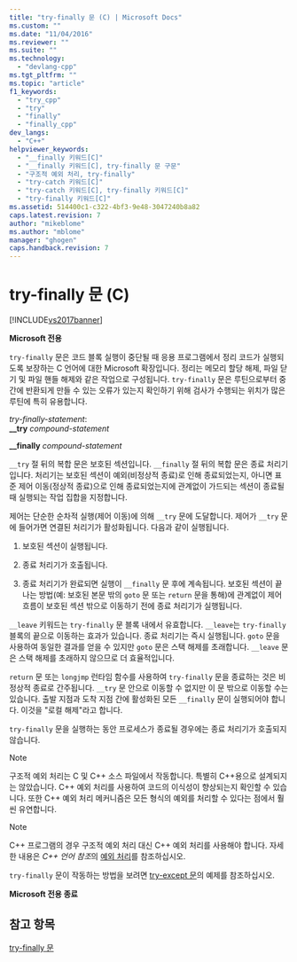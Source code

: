 ```yaml
---
title: "try-finally 문 (C) | Microsoft Docs"
ms.custom: ""
ms.date: "11/04/2016"
ms.reviewer: ""
ms.suite: ""
ms.technology: 
  - "devlang-cpp"
ms.tgt_pltfrm: ""
ms.topic: "article"
f1_keywords: 
  - "try_cpp"
  - "try"
  - "finally"
  - "finally_cpp"
dev_langs: 
  - "C++"
helpviewer_keywords: 
  - "__finally 키워드[C]"
  - "__finally 키워드[C], try-finally 문 구문"
  - "구조적 예외 처리, try-finally"
  - "try-catch 키워드[C]"
  - "try-catch 키워드[C], try-finally 키워드[C]"
  - "try-finally 키워드[C]"
ms.assetid: 514400c1-c322-4bf3-9e48-3047240b8a82
caps.latest.revision: 7
author: "mikeblome"
ms.author: "mblome"
manager: "ghogen"
caps.handback.revision: 7
---
```

# try-finally 문 (C)
[!INCLUDE[vs2017banner](../assembler/inline/includes/vs2017banner.md)]

**Microsoft 전용**  
  
 `try-finally` 문은 코드 블록 실행이 중단될 때 응용 프로그램에서 정리 코드가 실행되도록 보장하는 C 언어에 대한 Microsoft 확장입니다.  정리는 메모리 할당 해제, 파일 닫기 및 파일 핸들 해제와 같은 작업으로 구성됩니다.  `try-finally` 문은 루틴으로부터 중간에 반환되게 만들 수 있는 오류가 있는지 확인하기 위해 검사가 수행되는 위치가 많은 루틴에 특히 유용합니다.  
  
 *try\-finally\-statement*:  
 **\_\_try**  *compound\-statement*  
  
 **\_\_finally**  *compound\-statement*  
  
 `__try` 절 뒤의 복합 문은 보호된 섹션입니다.  `__finally` 절 뒤의 복합 문은 종료 처리기입니다.  처리기는 보호된 섹션이 예외\(비정상적 종료\)로 인해 종료되었는지, 아니면 표준 제어 이동\(정상적 종료\)으로 인해 종료되었는지에 관계없이 가드되는 섹션이 종료될 때 실행되는 작업 집합을 지정합니다.  
  
 제어는 단순한 순차적 실행\(제어 이동\)에 의해 `__try` 문에 도달합니다.  제어가 `__try` 문에 들어가면 연결된 처리기가 활성화됩니다.  다음과 같이 실행됩니다.  
  
1.  보호된 섹션이 실행됩니다.  
  
2.  종료 처리기가 호출됩니다.  
  
3.  종료 처리기가 완료되면 실행이 `__finally` 문 후에 계속됩니다.  보호된 섹션이 끝나는 방법\(예: 보호된 본문 밖의 `goto` 문 또는 `return` 문을 통해\)에 관계없이 제어 흐름이 보호된 섹션 밖으로 이동하기 전에 종료 처리기가 실행됩니다.  
  
 `__leave` 키워드는 `try-finally` 문 블록 내에서 유효합니다.  `__leave`는 `try-finally` 블록의 끝으로 이동하는 효과가 있습니다.  종료 처리기는 즉시 실행됩니다.  `goto` 문을 사용하여 동일한 결과를 얻을 수 있지만 `goto` 문은 스택 해제를 초래합니다.  `__leave` 문은 스택 해제를 초래하지 않으므로 더 효율적입니다.  
  
 `return` 문 또는 `longjmp` 런타임 함수를 사용하여 `try-finally` 문을 종료하는 것은 비정상적 종료로 간주됩니다.  `__try` 문 안으로 이동할 수 없지만 이 문 밖으로 이동할 수는 있습니다.  출발 지점과 도착 지점 간에 활성화된 모든 `__finally` 문이 실행되어야 합니다.  이것을 "로컬 해제"라고 합니다.  
  
 `try-finally` 문을 실행하는 동안 프로세스가 종료될 경우에는 종료 처리기가 호출되지 않습니다.  
  
> [!NOTE]
>  구조적 예외 처리는 C 및 C\+\+ 소스 파일에서 작동합니다.  특별히 C\+\+용으로 설계되지는 않았습니다.  C\+\+ 예외 처리를 사용하여 코드의 이식성이 향상되는지 확인할 수 있습니다.  또한 C\+\+ 예외 처리 메커니즘은 모든 형식의 예외를 처리할 수 있다는 점에서 훨씬 유연합니다.  
  
> [!NOTE]
>  C\+\+ 프로그램의 경우 구조적 예외 처리 대신 C\+\+ 예외 처리를 사용해야 합니다.  자세한 내용은 *C\+\+ 언어 참조*의 [예외 처리](../cpp/exception-handling-in-visual-cpp.md)를 참조하십시오.  
  
 `try-finally` 문이 작동하는 방법을 보려면 [try\-except 문](../c-language/try-except-statement-c.md)의 예제를 참조하십시오.  
  
 **Microsoft 전용 종료**  
  
## 참고 항목  
 [try\-finally 문](../cpp/try-finally-statement.md)